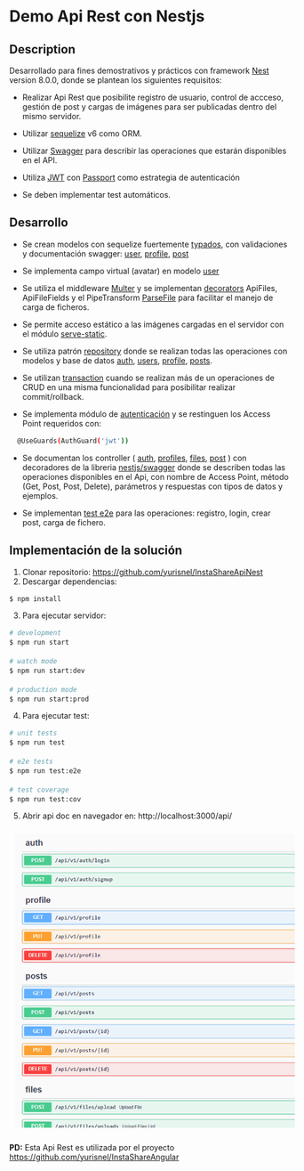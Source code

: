 # Demo Api Rest con Nestjs

## Description

Desarrollado para fines demostrativos y prácticos con framework [Nest](https://github.com/nestjs/nest) version 8.0.0, donde se plantean los siguientes requisitos:

- Realizar Api Rest que posibilite registro de usuario, control de accceso, gestión de post y cargas de imágenes para ser publicadas dentro del mismo servidor.

- Utilizar [sequelize](https://sequelize.org/) v6 como ORM.

- Utilizar [Swagger](https://swagger.io/) para describir las operaciones que estarán disponibles en el API.

- Utiliza [JWT](http://jwt.io) con [Passport](http://passportjs.org) como estrategia de autenticación

- Se deben implementar test automáticos.

## Desarrollo

- Se crean modelos con sequelize fuertemente [typados](https://www.npmjs.com/package/sequelize-typescript), con validaciones y documentación swagger: [user](src/modules/users/user.entity.ts), [profile](src/modules/profiles/profile.entity.ts), [post](src/modules/posts/post.entity.ts)

- Se implementa campo virtual (avatar) en modelo [user](src/modules/users/user.entity.ts)

- Se utiliza el middleware [Multer](https://github.com/expressjs/multer) y se implementan [decorators](src/modules/files/decorator) ApiFiles, ApiFileFields y el PipeTransform [ParseFile](src/pipes/parse.file.pipe.ts) para facilitar el manejo de carga de ficheros.

- Se permite acceso estático a las imágenes cargadas en el servidor con el módulo [serve-static](https://www.npmjs.com/package/@nestjs/serve-static).

- Se utiliza patrón [repository](https://github.com/yurisnel/laravel8api/blob/main/app/Repositories/ProductRepository.php) donde se realizan todas las operaciones con modelos y base de datos [auth](src/modules/auth/auth.service.ts), [users](src/modules/users/users.service.ts), [profile](src/modules/profiles/profile.service.ts), [posts](src/modules/posts/posts.service.ts).

- Se utilizan [transaction](src/modules/profiles/profile.service.ts) cuando se realizan más de un operaciones de CRUD en una misma funcionalidad para posibilitar realizar commit/rollback.

- Se implementa módulo de [autenticación](src/modules/auth/auth.module.ts) y se restinguen los Access Point requeridos con:

```bash
  @UseGuards(AuthGuard('jwt'))
```

- Se documentan los controller ( [auth](src/modules/auth/auth.controller.ts), [profiles](src/modules/profiles/profile.controller.ts), [files](src/modules/files/files.controller.ts), [post](src/modules/posts/posts.controller.ts) ) con decoradores de la libreria [nestjs/swagger](https://www.npmjs.com/package/@nestjs/swagger) donde se describen todas las operaciones disponibles en el Api, con nombre de Access Point, método (Get, Post, Post, Delete), parámetros y respuestas con tipos de datos y ejemplos.

- Se implementan [test e2e](src/test/app.e2e-spec.ts) para las operaciones: registro, login, crear post, carga de fichero.

## Implementación de la solución

1. Clonar repositorio: https://github.com/yurisnel/InstaShareApiNest
2. Descargar dependencias:

```bash
$ npm install
```

3. Para ejecutar servidor:

```bash
# development
$ npm run start

# watch mode
$ npm run start:dev

# production mode
$ npm run start:prod
```

4. Para ejecutar test:

```bash
# unit tests
$ npm run test

# e2e tests
$ npm run test:e2e

# test coverage
$ npm run test:cov
```

5. Abrir api doc en navegador en: http://localhost:3000/api/

<img
src="preview/api-doc.png"
raw=true
alt=""
style="margin:10px"
/>

**PD:** Esta Api Rest es utilizada por el proyecto https://github.com/yurisnel/InstaShareAngular

